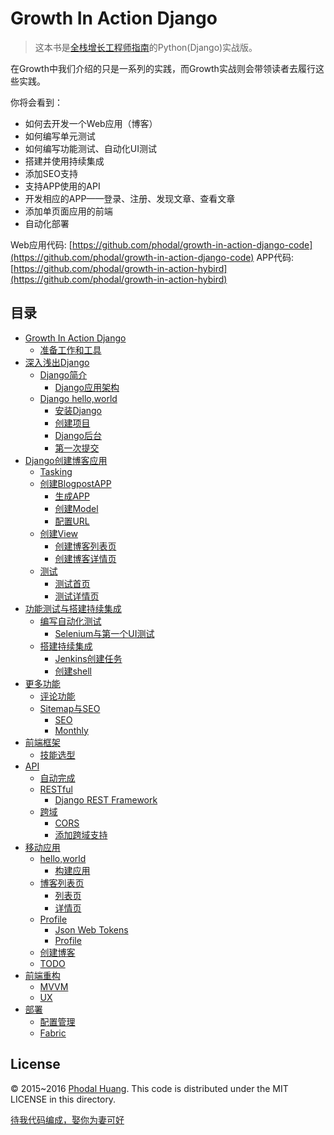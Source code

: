Growth In Action Django
===

> 这本书是[全栈增长工程师指南](https://github.com/phodal/growth-ebook)的Python(Django)实战版。

在Growth中我们介绍的只是一系列的实践，而Growth实战则会带领读者去履行这些实践。

你将会看到：

 - 如何去开发一个Web应用（博客）
 - 如何编写单元测试
 - 如何编写功能测试、自动化UI测试
 - 搭建并使用持续集成
 - 添加SEO支持
 - 支持APP使用的API
 - 开发相应的APP——登录、注册、发现文章、查看文章
 - 添加单页面应用的前端
 - 自动化部署

Web应用代码: [https://github.com/phodal/growth-in-action-django-code](https://github.com/phodal/growth-in-action-django-code)
APP代码: [https://github.com/phodal/growth-in-action-hybird](https://github.com/phodal/growth-in-action-hybird)

目录
---
*   [Growth In Action Django](#growth-in-action-django)
    *   [准备工作和工具](#准备工作和工具)
*   [深入浅出Django](#深入浅出django)
    *   [Django简介](#django简介)
        *   [Django应用架构](#django应用架构)
    *   [Django hello,world](#django-helloworld)
        *   [安装Django](#安装django)
        *   [创建项目](#创建项目)
        *   [Django后台](#django后台)
        *   [第一次提交](#第一次提交)
*   [Django创建博客应用](#django创建博客应用)
    *   [Tasking](#tasking)
    *   [创建BlogpostAPP](#创建blogpostapp)
        *   [生成APP](#生成app)
        *   [创建Model](#创建model)
        *   [配置URL](#配置url)
    *   [创建View](#创建view)
        *   [创建博客列表页](#创建博客列表页)
        *   [创建博客详情页](#创建博客详情页)
    *   [测试](#测试)
        *   [测试首页](#测试首页)
        *   [测试详情页](#测试详情页)
*   [功能测试与搭建持续集成](#功能测试与搭建持续集成)
    *   [编写自动化测试](#编写自动化测试)
        *   [Selenium与第一个UI测试](#selenium与第一个ui测试)
    *   [搭建持续集成](#搭建持续集成)
        *   [Jenkins创建任务](#jenkins创建任务)
        *   [创建shell](#创建shell)
*   [更多功能](#更多功能)
    *   [评论功能](#评论功能)
    *   [Sitemap与SEO](#sitemap与seo)
        *   [SEO](#seo)
        *   [Monthly](#monthly)
*   [前端框架](#前端框架)
    *   [技能选型](#技能选型)
*   [API](#api)
    *   [自动完成](#自动完成)
    *   [RESTful](#restful)
        *   [Django REST Framework](#django-rest-framework)
    *   [跨域](#跨域)
        *   [CORS](#cors)
        *   [添加跨域支持](#添加跨域支持)
*   [移动应用](#移动应用)
    *   [hello,world](#helloworld)
        *   [构建应用](#构建应用)
    *   [博客列表页](#博客列表页)
        *   [列表页](#列表页)
        *   [详情页](#详情页)
    *   [Profile](#profile)
        *   [Json Web Tokens](#json-web-tokens)
        *   [Profile](#profile-1)
    *   [创建博客](#创建博客)
    *   [TODO](#todo)
*   [前端重构](#前端重构)
    *   [MVVM](#mvvm)
    *   [UX](#ux)
*   [部署](#部署)
    *   [配置管理](#配置管理)
    *   [Fabric](#fabric)
    
License
---

© 2015~2016 [Phodal Huang](https://www.phodal.com). This code is distributed under the MIT LICENSE in this directory.

[待我代码编成，娶你为妻可好](http://www.xuntayizhan.com/person/ji-ke-ai-qing-zhi-er-shi-dai-wo-dai-ma-bian-cheng-qu-ni-wei-qi-ke-hao-wan/)
